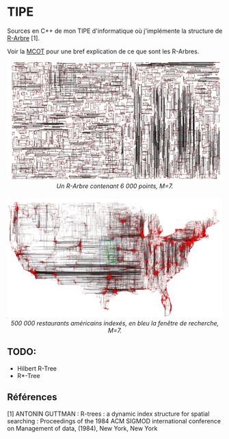 # TIPE

Sources en C++ de mon TIPE d'informatique où j'implémente la structure de [R-Arbre](https://fr.wikipedia.org/wiki/R-arbre) [1].

Voir la [MCOT](assets/mcot.pdf) pour une bref explication de ce que sont les R-Arbres.

<div align="center">
  <img src="assets/img_1.png">
    <em>Un R-Arbre contenant 6 000 points, M=7.</em>
</div>

####

<div align="center">
  <img src="assets/img_2.png">
    <em>500 000 restaurants américains indexés, en bleu la fenêtre de recherche, M=7.</em>
</div>

## TODO:

- Hilbert R-Tree
- R*-Tree

## Références

[1] ANTONIN GUTTMAN : R-trees : a dynamic index structure for spatial searching :
Proceedings of the 1984 ACM SIGMOD international conference on Management of data,
(1984), New York, New York